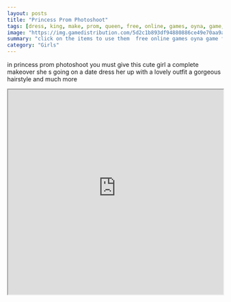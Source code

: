 ```yaml
---
layout: posts
title: "Princess Prom Photoshoot"
tags: [dress, king, make, prom, queen, free, online, games, oyna, game, free, games, play, play, games]
image: "https://img.gamedistribution.com/5d2c1b893df94880886ce49e70aa9a14.jpg"
summary: "click on the items to use them  free online games oyna game free games play play games"
category: "Girls"
---
```


in princess prom photoshoot you must give this cute girl a complete makeover she s going on a date dress her up with a lovely outfit a gorgeous hairstyle and much more

<iframe width="100%" height="480px;" src="https://html5.gamedistribution.com/5d2c1b893df94880886ce49e70aa9a14/"></iframe>